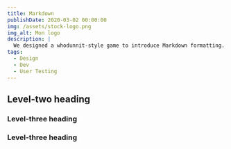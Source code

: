 ```yaml
---
title: Markdown 
publishDate: 2020-03-02 00:00:00
img: /assets/stock-logo.png
img_alt: Mon logo
description: |
  We designed a whodunnit-style game to introduce Markdown formatting. Suspense — suspicion — syntax!
tags:
  - Design
  - Dev
  - User Testing
---
```


## Level-two heading

> 

### Level-three heading


### Level-three heading


